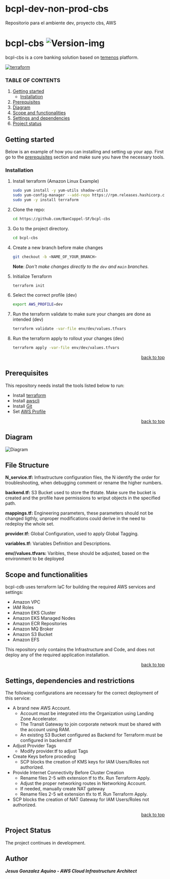 # bcpl-dev-non-prod-cbs
Repositorio para el ambiente dev, proyecto cbs, AWS


<a name="readme-top"></a>

# bcpl-cbs ![Version-img]

bcpl-cbs is a core banking solution based on [temenos][temenos-url] platform.

[![terraform][tf-label]][tf-aws]

<!-- TABLE OF CONTENTS -->
### TABLE OF CONTENTS
1. [Getting started](#getting-started)
    - [Installation](#installation)
2. [Prerequisites](#prerequisites)
3. [Diagram](#diagram)
4. [Scope and functionalities](#scope-and-functionalities)
5. [Settings and dependencies](#settings-and-dependencies)
6. [Project status](#project-status)

## **Getting started**
Below is an example of how you can installing and setting up your app. First go to the [prerequisites](#prerequisites) section and make sure you have the necessary tools.

### Installation
1. Install terraform (Amazon Linux Example)
   ```sh
   sudo yum install -y yum-utils shadow-utils
   sudo yum-config-manager --add-repo https://rpm.releases.hashicorp.com/AmazonLinux/hashicorp.repo
   sudo yum -y install terraform
   ```

2. Clone the repo:
    ```sh
   cd https://github.com/BanCoppel-SF/bcpl-cbs
   ```

3. Go to the project directory.
    ```sh
   cd bcpl-cbs
   ```
4. Create a new branch before make changes
    ```sh
   git checkout -b <NAME_OF_YOUR_BRANCH>
   ```
   **Note**: _Don't make changes directly to the `dev` and `main` branches._
5. Initialize Terraform 
    ```sh
   terraform init
   ```

6. Select the correct profile (dev)
    ```sh
   export AWS_PROFILE=dev
   ```

6. Run the terraform validate to make sure your changes are done as intended (dev)
    ```sh
   terraform validate -var-file env/dev/values.tfvars
   ```

7. Run the terraform apply to rollout your changes (dev)
    ```sh
   terraform apply -var-file env/dev/values.tfvars
   ```

<p align="right"><a href="#readme-top">back to top</a></p>

## **Prerequisites**
This repository needs install the tools listed below to run:

* Install [terraform][tf-install]
* Install [awscli][aws-cli]
* Install [Git][git-url]
* Set [AWS Profile][AWS-profile-url]

<p align="right"><a href="#readme-top">back to top</a></p>

## **Diagram**
![Diagram](drawio/***.png)

## **File Structure**

**N_service.tf:** Infrastructure configuration files, the N identify the order for troubleshooting, when debugging comment or rename the higher numbers.

**backend.tf:** S3 Bucket used to store the tfstate. Make sure the bucket is created and the profile have permissions to wriput objects in the specified path.

**mappings.tf:** Engineering parameters, these parameters should not be changed ligthly, unproper modifications could derive in the need to redeploy the whole set.

**provider.tf:** Global Configuration, used to apply Global Tagging.

**variables.tf:** Variables Definition and Descriptions.

**env/<environment>/values.tfvars:** Varibles, these should be adjusted, based on the environment to be deployed

## **Scope and functionalities**
bcpl-cdb uses terraform IaC for building the required AWS services and settings:
- Amazon VPC
- IAM Roles
- Amazon EKS Cluster
- Amazon EKS Managed Nodes
- Amazon ECR Repositories
- Amazon MQ Broker
- Amazon S3 Bucket
- Amazon EFS

This repository only contains the Infrastructure and Code, and does not deploy any of the required application installation.

<p align="right"><a href="#readme-top">back to top</a></p>

## **Settings, dependencies and restrictions**
The following configurations are necessary for the correct deployment of this service:

- A brand new AWS Account.
    - Account must be integrated into the Organization using Landing Zone Accelerator.
    - The Transit Gateway to join corporate network must be shared with the account using RAM.
    - An existing S3 Bucket configured as Backend for Terraform must be configured in backend.tf
- Adjust Provider Tags 
    - Modify provider.tf to adjust Tags
- Create Keys before proceding
    - SCP blocks the creation of KMS keys for IAM Users/Roles not authorized.
- Provide Internet Connectivity Before Cluster Creation
    - Rename files 2-5 with extension tf to tfx. Run Terraform Apply.
    - Adjust the proper networking routes in Networking Account.
    - If needed, manually create NAT gateway
    - Rename files 2-5 wit extension tfx to tf. Run Terraform Apply.
- SCP blocks the creation of NAT Gateway for IAM Users/Roles not authorized.
    
<p align="right"><a href="#readme-top">back to top</a></p>

## **Project Status**
The project continues in development.

## Author
***Jesus Gonzalez Aquino - AWS Cloud Infrastructure Architect***

<!-- MARKDOWN LINKS & IMAGES -->
<!-- https://www.markdownguide.org/basic-syntax/#reference-style-links -->
[git-url]: https://git-scm.com/downloads
[AWS-profile-url]: https://docs.aws.amazon.com/cli/latest/reference/configure/
[Version-img]: https://img.shields.io/badge/version-v1.0.0-green
[tf-label]: https://img.shields.io/badge/TERRAFORM-7545B5?style=for-the-badge&logo=terraform&logoColor=white
[tf-aws]: https://registry.terraform.io/providers/hashicorp/aws/latest/docs
[temenos-url]: https://www.temenos.com/products/core-banking/
[tf-install]: https://developer.hashicorp.com/terraform/tutorials/aws-get-started/install-cli
[aws-cli]: https://docs.aws.amazon.com/cli/latest/userguide/getting-started-install.html